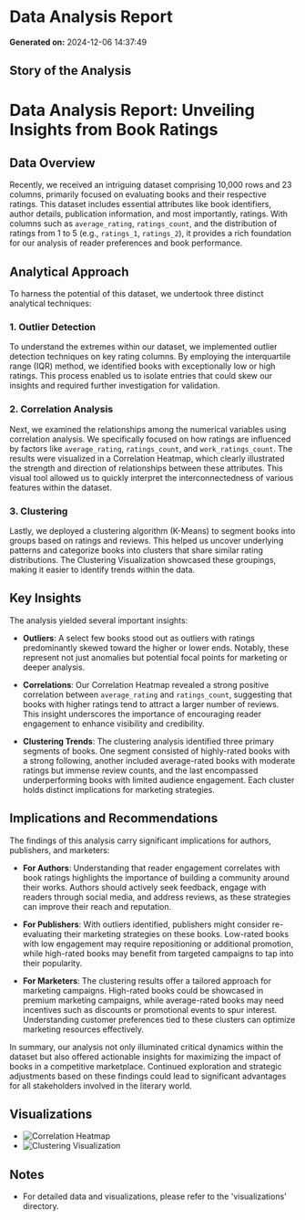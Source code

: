 # Data Analysis Report

**Generated on:** 2024-12-06 14:37:49

## Story of the Analysis
# Data Analysis Report: Unveiling Insights from Book Ratings

## Data Overview

Recently, we received an intriguing dataset comprising 10,000 rows and 23 columns, primarily focused on evaluating books and their respective ratings. This dataset includes essential attributes like book identifiers, author details, publication information, and most importantly, ratings. With columns such as `average_rating`, `ratings_count`, and the distribution of ratings from 1 to 5 (e.g., `ratings_1`, `ratings_2`), it provides a rich foundation for our analysis of reader preferences and book performance. 

## Analytical Approach

To harness the potential of this dataset, we undertook three distinct analytical techniques:

### 1. Outlier Detection
To understand the extremes within our dataset, we implemented outlier detection techniques on key rating columns. By employing the interquartile range (IQR) method, we identified books with exceptionally low or high ratings. This process enabled us to isolate entries that could skew our insights and required further investigation for validation.

### 2. Correlation Analysis
Next, we examined the relationships among the numerical variables using correlation analysis. We specifically focused on how ratings are influenced by factors like `average_rating`, `ratings_count`, and `work_ratings_count`. The results were visualized in a Correlation Heatmap, which clearly illustrated the strength and direction of relationships between these attributes. This visual tool allowed us to quickly interpret the interconnectedness of various features within the dataset.

### 3. Clustering
Lastly, we deployed a clustering algorithm (K-Means) to segment books into groups based on ratings and reviews. This helped us uncover underlying patterns and categorize books into clusters that share similar rating distributions. The Clustering Visualization showcased these groupings, making it easier to identify trends within the data.

## Key Insights

The analysis yielded several important insights: 

- **Outliers**: A select few books stood out as outliers with ratings predominantly skewed toward the higher or lower ends. Notably, these represent not just anomalies but potential focal points for marketing or deeper analysis.
  
- **Correlations**: Our Correlation Heatmap revealed a strong positive correlation between `average_rating` and `ratings_count`, suggesting that books with higher ratings tend to attract a larger number of reviews. This insight underscores the importance of encouraging reader engagement to enhance visibility and credibility.

- **Clustering Trends**: The clustering analysis identified three primary segments of books. One segment consisted of highly-rated books with a strong following, another included average-rated books with moderate ratings but immense review counts, and the last encompassed underperforming books with limited audience engagement. Each cluster holds distinct implications for marketing strategies.

## Implications and Recommendations

The findings of this analysis carry significant implications for authors, publishers, and marketers:

- **For Authors**: Understanding that reader engagement correlates with book ratings highlights the importance of building a community around their works. Authors should actively seek feedback, engage with readers through social media, and address reviews, as these strategies can improve their reach and reputation.

- **For Publishers**: With outliers identified, publishers might consider re-evaluating their marketing strategies on these books. Low-rated books with low engagement may require repositioning or additional promotion, while high-rated books may benefit from targeted campaigns to tap into their popularity.

- **For Marketers**: The clustering results offer a tailored approach for marketing campaigns. High-rated books could be showcased in premium marketing campaigns, while average-rated books may need incentives such as discounts or promotional events to spur interest. Understanding customer preferences tied to these clusters can optimize marketing resources effectively.

In summary, our analysis not only illuminated critical dynamics within the dataset but also offered actionable insights for maximizing the impact of books in a competitive marketplace. Continued exploration and strategic adjustments based on these findings could lead to significant advantages for all stakeholders involved in the literary world.

## Visualizations
- ![Correlation Heatmap](visualizations/correlation_heatmap.png)
- ![Clustering Visualization](visualizations/clustering_visualization.png)

## Notes
- For detailed data and visualizations, please refer to the 'visualizations' directory.

